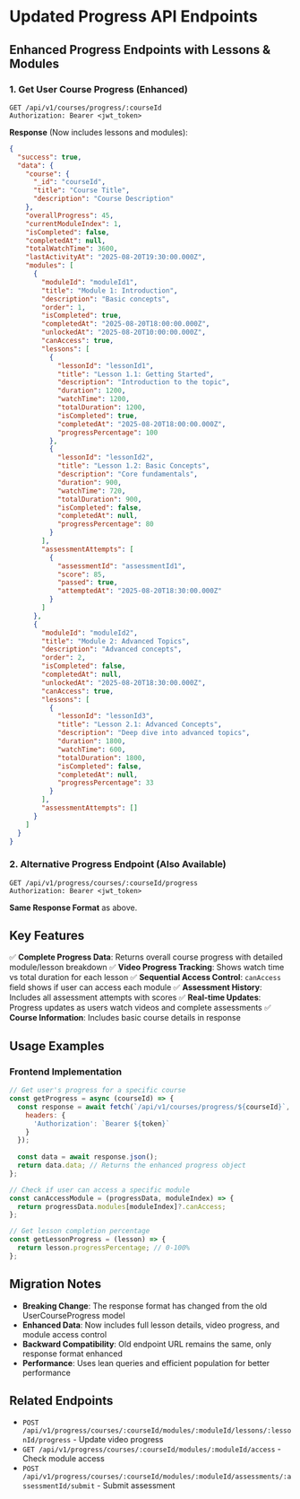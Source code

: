 # Updated Progress API Endpoints

## Enhanced Progress Endpoints with Lessons & Modules

### 1. Get User Course Progress (Enhanced)
```http
GET /api/v1/courses/progress/:courseId
Authorization: Bearer <jwt_token>
```

**Response** (Now includes lessons and modules):
```json
{
  "success": true,
  "data": {
    "course": {
      "_id": "courseId",
      "title": "Course Title",
      "description": "Course Description"
    },
    "overallProgress": 45,
    "currentModuleIndex": 1,
    "isCompleted": false,
    "completedAt": null,
    "totalWatchTime": 3600,
    "lastActivityAt": "2025-08-20T19:30:00.000Z",
    "modules": [
      {
        "moduleId": "moduleId1",
        "title": "Module 1: Introduction",
        "description": "Basic concepts",
        "order": 1,
        "isCompleted": true,
        "completedAt": "2025-08-20T18:00:00.000Z",
        "unlockedAt": "2025-08-20T10:00:00.000Z",
        "canAccess": true,
        "lessons": [
          {
            "lessonId": "lessonId1",
            "title": "Lesson 1.1: Getting Started",
            "description": "Introduction to the topic",
            "duration": 1200,
            "watchTime": 1200,
            "totalDuration": 1200,
            "isCompleted": true,
            "completedAt": "2025-08-20T18:00:00.000Z",
            "progressPercentage": 100
          },
          {
            "lessonId": "lessonId2",
            "title": "Lesson 1.2: Basic Concepts",
            "description": "Core fundamentals",
            "duration": 900,
            "watchTime": 720,
            "totalDuration": 900,
            "isCompleted": false,
            "completedAt": null,
            "progressPercentage": 80
          }
        ],
        "assessmentAttempts": [
          {
            "assessmentId": "assessmentId1",
            "score": 85,
            "passed": true,
            "attemptedAt": "2025-08-20T18:30:00.000Z"
          }
        ]
      },
      {
        "moduleId": "moduleId2",
        "title": "Module 2: Advanced Topics",
        "description": "Advanced concepts",
        "order": 2,
        "isCompleted": false,
        "completedAt": null,
        "unlockedAt": "2025-08-20T18:30:00.000Z",
        "canAccess": true,
        "lessons": [
          {
            "lessonId": "lessonId3",
            "title": "Lesson 2.1: Advanced Concepts",
            "description": "Deep dive into advanced topics",
            "duration": 1800,
            "watchTime": 600,
            "totalDuration": 1800,
            "isCompleted": false,
            "completedAt": null,
            "progressPercentage": 33
          }
        ],
        "assessmentAttempts": []
      }
    ]
  }
}
```

### 2. Alternative Progress Endpoint (Also Available)
```http
GET /api/v1/progress/courses/:courseId/progress
Authorization: Bearer <jwt_token>
```

**Same Response Format** as above.

## Key Features

✅ **Complete Progress Data**: Returns overall course progress with detailed module/lesson breakdown
✅ **Video Progress Tracking**: Shows watch time vs total duration for each lesson
✅ **Sequential Access Control**: `canAccess` field shows if user can access each module
✅ **Assessment History**: Includes all assessment attempts with scores
✅ **Real-time Updates**: Progress updates as users watch videos and complete assessments
✅ **Course Information**: Includes basic course details in response

## Usage Examples

### Frontend Implementation
```javascript
// Get user's progress for a specific course
const getProgress = async (courseId) => {
  const response = await fetch(`/api/v1/courses/progress/${courseId}`, {
    headers: {
      'Authorization': `Bearer ${token}`
    }
  });
  
  const data = await response.json();
  return data.data; // Returns the enhanced progress object
};

// Check if user can access a specific module
const canAccessModule = (progressData, moduleIndex) => {
  return progressData.modules[moduleIndex]?.canAccess;
};

// Get lesson completion percentage
const getLessonProgress = (lesson) => {
  return lesson.progressPercentage; // 0-100%
};
```

## Migration Notes

- **Breaking Change**: The response format has changed from the old UserCourseProgress model
- **Enhanced Data**: Now includes full lesson details, video progress, and module access control
- **Backward Compatibility**: Old endpoint URL remains the same, only response format enhanced
- **Performance**: Uses lean queries and efficient population for better performance

## Related Endpoints

- `POST /api/v1/progress/courses/:courseId/modules/:moduleId/lessons/:lessonId/progress` - Update video progress
- `GET /api/v1/progress/courses/:courseId/modules/:moduleId/access` - Check module access
- `POST /api/v1/progress/courses/:courseId/modules/:moduleId/assessments/:assessmentId/submit` - Submit assessment
